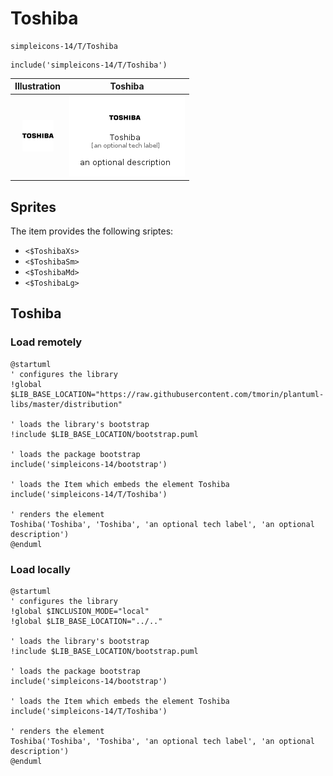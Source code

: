 # Toshiba


```text
simpleicons-14/T/Toshiba
```

```text
include('simpleicons-14/T/Toshiba')
```



| Illustration | Toshiba |
| :---: | :---: |
| ![illustration for Illustration](../../simpleicons-14/T/Toshiba.png) | ![illustration for Toshiba](../../simpleicons-14/T/Toshiba.Local.png) |



## Sprites
The item provides the following sriptes:

- `<$ToshibaXs>`
- `<$ToshibaSm>`
- `<$ToshibaMd>`
- `<$ToshibaLg>`





## Toshiba

### Load remotely
```plantuml
@startuml
' configures the library
!global $LIB_BASE_LOCATION="https://raw.githubusercontent.com/tmorin/plantuml-libs/master/distribution"

' loads the library's bootstrap
!include $LIB_BASE_LOCATION/bootstrap.puml

' loads the package bootstrap
include('simpleicons-14/bootstrap')

' loads the Item which embeds the element Toshiba
include('simpleicons-14/T/Toshiba')

' renders the element
Toshiba('Toshiba', 'Toshiba', 'an optional tech label', 'an optional description')
@enduml
```

### Load locally
```plantuml
@startuml
' configures the library
!global $INCLUSION_MODE="local"
!global $LIB_BASE_LOCATION="../.."

' loads the library's bootstrap
!include $LIB_BASE_LOCATION/bootstrap.puml

' loads the package bootstrap
include('simpleicons-14/bootstrap')

' loads the Item which embeds the element Toshiba
include('simpleicons-14/T/Toshiba')

' renders the element
Toshiba('Toshiba', 'Toshiba', 'an optional tech label', 'an optional description')
@enduml
```

